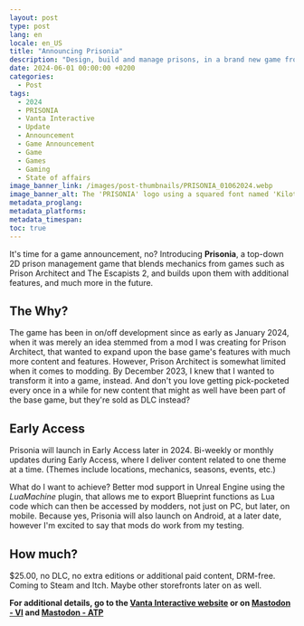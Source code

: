 ```yaml
---
layout: post
type: post
lang: en
locale: en_US
title: "Announcing Prisonia"
description: "Design, build and manage prisons, in a brand new game from Vanta Interactive."
date: 2024-06-01 00:00:00 +0200
categories:
  - Post
tags:
  - 2024
  - PRISONIA
  - Vanta Interactive
  - Update
  - Announcement
  - Game Announcement
  - Game
  - Games
  - Gaming
  - State of affairs
image_banner_link: /images/post-thumbnails/PRISONIA_01062024.webp
image_banner_alt: The 'PRISONIA' logo using a squared font named 'Kiloton', white text, a thick black stroke around the title, on a 'prison jumpsuit orange' circle gradient to gray grid background that uses subtle light gray for the grid markings.
metadata_proglang:
metadata_platforms:
metadata_timespan:
toc: true
---
```


It's time for a game announcement, no? Introducing **Prisonia**, a top-down 2D prison management game that blends mechanics from games such as Prison Architect and The Escapists 2, and builds upon them with additional features, and much more in the future.

## The Why?

The game has been in on/off development since as early as January 2024, when it was merely an idea stemmed from a mod I was creating for Prison Architect, that wanted to expand upon the base game's features with much more content and features. However, Prison Architect is somewhat limited when it comes to modding. By December 2023, I knew that I wanted to transform it into a game, instead. And don't you love getting pick-pocketed every once in a while for new content that might as well have been part of the base game, but they're sold as DLC instead?

## Early Access

Prisonia will launch in Early Access later in 2024. Bi-weekly or monthly updates during Early Access, where I deliver content related to one theme at a time. (Themes include locations, mechanics, seasons, events, etc.)

What do I want to achieve? Better mod support in Unreal Engine using the *LuaMachine* plugin, that allows me to export Blueprint functions as Lua code which can then be accessed by modders, not just on PC, but later, on mobile. Because yes, Prisonia will also launch on Android, at a later date, however I'm excited to say that mods do work from my testing.

## How much?

$25.00, no DLC, no extra editions or additional paid content, DRM-free. Coming to Steam and Itch. Maybe other storefronts later on as well.

**For additional details, go to the [Vanta Interactive website](https://vantainteractive.com/en/games/Prisonia) or on [Mastodon - VI](https://techhub.social/@VantaInteractive) and [Mastodon - ATP](https://techhub.social/@AlexTECPlayz)**
